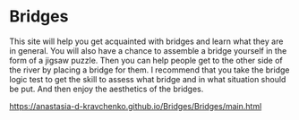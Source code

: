 # Bridges
 This site will help you get acquainted with bridges and learn what they are in general. You will also have a chance to assemble a bridge yourself in the form of a jigsaw puzzle. Then you can help people get to the other side of the river by placing a bridge for them. I recommend that you take the bridge logic test to get the skill to assess what bridge and in what situation should be put. And then enjoy the aesthetics of the bridges.

https://anastasia-d-kravchenko.github.io/Bridges/Bridges/main.html
